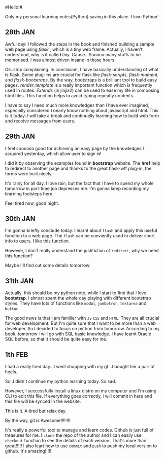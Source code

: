 #Hello!#

Only my personal learning notes(Python) saving  in this place.
I love Python!

## 28th JAN ##
Awful day!
I followed the steps in the book and finished building a sample web page using *flask* , which is a tiny web frame.
Actually, I haven't understood, why is it called *tiny*.
Cause...Sooooo many stuffs to be memorised. I was almost driven insane in those hours.

Ok..stop complaining.
In conclusion, I have basically understanding of what is flask.
Some plug-ins are crucial for flask like *flask-scripts*, *flask-moment*, and *flask-bootstraps*.
By the way, bootstraps is a brilliant tool to build easy pages.
*render_template* is a really important function which is frequently used in routes.
*Extends* (in jinjia2) can be used to ease my life in composing html files. This function helps to avoid typing repeatly contents.

I have to say I need much more knowledges than I have ever imagined, especially considered I nearly know nothing about javascript and html.
This is it today. I will take a break and continuelly learning how to build web form and receive messages from users.


## 29th JAN
I feel soooooo good for achieving an easy page by the knowledges I acquired yesterday, which allow user to sign in!

I did it by observing the examples found in **bootstrap** website. The **href** help to redirect to another page and thanks to the great flask-wtf plug-in, the forms were built nicely.

It's rainy for all day. I love rain, but the fact that I have to spend my whole tomorrow in part-time job depresses me. I'm gonna keep recording my learning footsteps here.

Feel tired now, good night.

## 30th JAN
I'm gonna briefly conclude today. I learnt about `flash` and apply this useful function to a web page. The `flash` can be conviently used to deliver short info to users. I like this function.

However, I don't really understand the justifiction of `redirect`, why we need this function? 

Maybe I'll find out some details tomorrow!

## 31th JAN
Actually, this should be my python note, while I start to find that I love **bootstrap**. I almost spent the whole day playing with different bootstrap styles. They have lots of functions like `modal`, `jumbotron`, `textarea` and `button`. 

The good news is that I am familier with `JS` `CSS` and `HTML`. They are all crucial for web development. But I'm quite sure that I want to be more than a web developer. So I decided to focus on python from tomorrow. According to my book, tomorrow I will go with SQL basic knowledge. I have learnt Oracle SQL before, so that it should be quite easy for me.

## 1th FEB
I had a really tired day...I went shopping with my gf...I bought her a pair of heels.

So..I didn't continue my python learning today. So sad.

However, I successfully install a linux distro on my computer and I'm using CLI to edit this file. If everything goes correctly, I will commit in here and this file will be synced in the website.

This is it. A tired but relax day.

By the way, git is Awesome!!!!!!!! 

It's really a powerful tool to manage and learn codes. Github is just full of treasures for me. I `clone` the repo of the author and I can easily use `checkout` function to see the details of each version. That's more than great!!!!!
I also leart how to use `commit` and `push` to push my local version to github. It's amazing!!!!!
